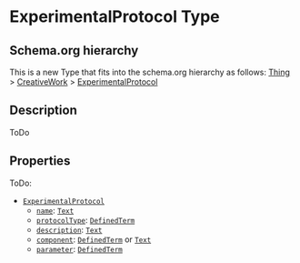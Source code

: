 # ExperimentalProtocol Type

## Schema.org hierarchy

This is a new Type that fits into the schema.org hierarchy as follows:
[Thing](http://schema.org/Thing) > [CreativeWork](http://schema.org/CreativeWork) > [ExperimentalProtocol](https://isa-specs.readthedocs.io/en/latest/isajson.html#protocol-schema-json)

## Description

ToDo

## Properties

ToDo:
- [`ExperimentalProtocol`](https://isa-specs.readthedocs.io/en/latest/isajson.html#process-schema-json)
  - [`name`](): [`Text`](https://schema.org/Text)
  - [`protocolType`](): [`DefinedTerm`](https://schema.org/DefinedTerm)
  - [`description`](https://schema.org/description): [`Text`](https://schema.org/Text)
  - [`component`](): [`DefinedTerm`](https://schema.org/DefinedTerm) or [`Text`](https://schema.org/Text)
  - [`parameter`](): [`DefinedTerm`](https://schema.org/DefinedTerm)


